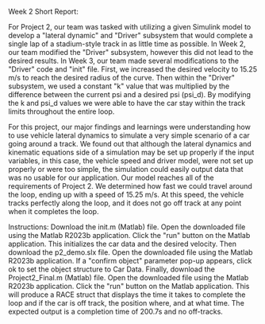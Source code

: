 Week 2 Short Report:

For Project 2, our team was tasked with utilizing a given Simulink model to develop a "lateral dynamic" and "Driver" subsystem that would complete a single lap of a stadium-style track in as little time as possible. In Week 2, our team modified the "Driver" subsystem, however this did not lead to the desired results. In Week 3, our team made several modifications to the "Driver" code and "init" file. First, we increased the desired velocity to 15.25 m/s to reach the desired radius of the curve. Then within the "Driver" subsystem, we used a constant "k" value that was multiplied by the difference between the current psi and a desired psi (psi_d). By modifying the k and psi_d values we were able to have the car stay within the track limits throughout the entire loop. 

For this project, our major findings and learnings were understanding how to use vehicle lateral dynamics to simulate a very simple scenario of a car going around a track. We found out that although the lateral dynamics and kinematic equations side of a simulation may be set up properly if the input variables, in this case, the vehicle speed and driver model, were not set up properly or were too simple, the simulation could easily output data that was no usable for our application. Our model reaches all of the requirements of Project 2. We determined how fast we could travel around the loop, ending up with a speed of 15.25 m/s. At this speed, the vehicle tracks perfectly along the loop, and it does not go off track at any point when it completes the loop.


Instructions:
Download the init.m (Matlab) file. Open the downloaded file using the Matlab R2023b application. Click the "run" button on the Matlab application. This initializes the car data and the desired velocity. Then download the p2_demo.slx file. Open the downloaded file using the Matlab R2023b application. If a "confirm object" parameter pop-up appears, click ok to set the object structure to Car Data. Finally, download the Project2_Final.m (Matlab) file. Open the downloaded file using the Matlab R2023b application. Click the "run" button on the Matlab application. This will produce a RACE struct that displays the time it takes to complete the loop and if the car is off track, the position where, and at what time. The expected output is a completion time of 200.7s and no off-tracks. 
